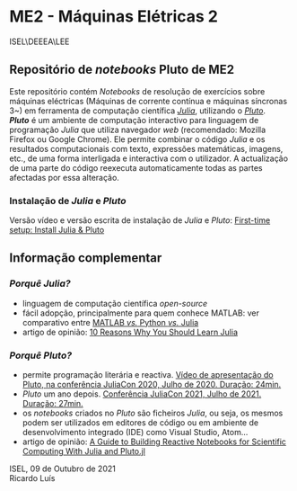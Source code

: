 # ME2 - Máquinas Elétricas 2
ISEL\DEEEA\LEE


 ## Repositório de *notebooks* Pluto de ME2

Este repositório contém *Notebooks* de resolução de exercícios sobre máquinas eléctricas (Máquinas de corrente contínua e máquinas síncronas 3~) em ferramenta de computação científica [*Julia*](https://julialang.org/), utilizando o [*Pluto*](https://github.com/fonsp/Pluto.jl).  
**_Pluto_** é um ambiente de computação interactivo para linguagem de programação _Julia_ que utiliza navegador *web* (recomendado: Mozilla Firefox ou Google Chrome). Ele permite combinar o código _Julia_ e os resultados computacionais com texto, expressões matemáticas, imagens, etc., de uma forma interligada e interactiva com o utilizador. A actualização de uma parte do código reexecuta automaticamente todas as partes afectadas por essa alteração.  

### Instalação de _Julia_ e _Pluto_
Versão vídeo e versão escrita de instalação de _Julia_ e _Pluto_: [First-time setup: Install Julia & Pluto](https://computationalthinking.mit.edu/Spring21/installation/)


## Informação complementar 
### _Porquê Julia?_  
- linguagem de computação científica _open-source_ 
- fácil adopção, principalmente para quem conhece MATLAB: ver comparativo entre [MATLAB _vs._ Python _vs._ Julia](https://cheatsheets.quantecon.org/)
- artigo de opinião: [10 Reasons Why You Should Learn Julia](https://blog.goodaudience.com/10-reasons-why-you-should-learn-julia-d786ac29c6ca)

### _Porquê Pluto?_  
- permite programação literária e reactiva. [Vídeo de apresentação do Pluto, na conferência JuliaCon 2020, Julho de 2020. Duração: 24min.](https://youtu.be/IAF8DjrQSSk)
- *Pluto* um ano depois. [Conferência JuliaCon 2021, Julho de 2021. Duração: 27min.](https://youtu.be/HiI4jgDyDhY)
- os _notebooks_ criados no *Pluto* são ficheiros *Julia*, ou seja, os mesmos podem ser utilizados em editores de código ou em ambiente de desenvolvimento integrado (IDE) como Visual Studio, Atom... 
- artigo de opinião: [A Guide to Building Reactive Notebooks for Scientific Computing With Julia and Pluto.jl](https://medium.com/swlh/a-guide-to-building-reactive-notebooks-for-scientific-computing-with-julia-and-pluto-jl-1a2c0c455d51)


ISEL, 09 de Outubro de 2021  
Ricardo Luís
